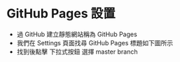 # GitHub Pages 設置
- 過 GitHub 建立靜態網站稱為 GitHub Pages
- 我們在 Settings 頁面找尋 GitHub Pages 標題如下圖所示
- 找到後點擊 下拉式按鈕 選擇 master branch
